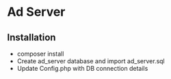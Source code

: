 # Ad Server

## Installation

* composer install
* Create ad_server database and import ad_server.sql
* Update Config.php with DB connection details